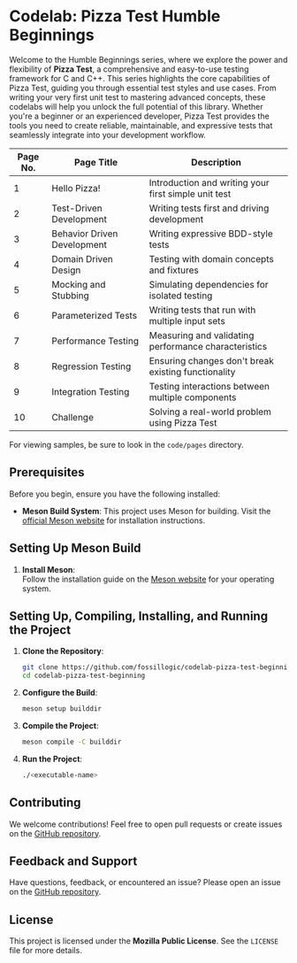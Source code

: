 # Codelab: Pizza Test Humble Beginnings
Welcome to the Humble Beginnings series, where we explore the power and flexibility of **Pizza Test**, a comprehensive and easy-to-use testing framework for C and C++. This series highlights the core capabilities of Pizza Test, guiding you through essential test styles and use cases. From writing your very first unit test to mastering advanced concepts, these codelabs will help you unlock the full potential of this library. Whether you're a beginner or an experienced developer, Pizza Test provides the tools you need to create reliable, maintainable, and expressive tests that seamlessly integrate into your development workflow.

| Page No. | Page Title                  | Description                                          |
| -------- | --------------------------- | ---------------------------------------------------- |
| 1        | Hello Pizza!                | Introduction and writing your first simple unit test |
| 2        | Test-Driven Development     | Writing tests first and driving development          |
| 3        | Behavior Driven Development | Writing expressive BDD-style tests                   |
| 4        | Domain Driven Design        | Testing with domain concepts and fixtures            |
| 5        | Mocking and Stubbing        | Simulating dependencies for isolated testing         |
| 6        | Parameterized Tests         | Writing tests that run with multiple input sets      |
| 7        | Performance Testing         | Measuring and validating performance characteristics |
| 8        | Regression Testing          | Ensuring changes don't break existing functionality  |
| 9        | Integration Testing         | Testing interactions between multiple components     |
| 10       | Challenge                   | Solving a real-world problem using Pizza Test        |

For viewing samples, be sure to look in the `code/pages` directory.

## Prerequisites

Before you begin, ensure you have the following installed:

- **Meson Build System**: This project uses Meson for building. Visit the [official Meson website](https://mesonbuild.com/) for installation instructions.

## Setting Up Meson Build

1. **Install Meson**:  
    Follow the installation guide on the [Meson website](https://mesonbuild.com/Getting-meson.html) for your operating system.

## Setting Up, Compiling, Installing, and Running the Project

1. **Clone the Repository**:
    ```bash
    git clone https://github.com/fossillogic/codelab-pizza-test-beginning.git
    cd codelab-pizza-test-beginning
    ```

2. **Configure the Build**:
    ```bash
    meson setup builddir
    ```

3. **Compile the Project**:
    ```bash
    meson compile -C builddir
    ```

4. **Run the Project**:
    ```bash
    ./<executable-name>
    ```

## Contributing

We welcome contributions! Feel free to open pull requests or create issues on the [GitHub repository](https://github.com/fossillogic/codelab-pizza-test-beginning).

## Feedback and Support

Have questions, feedback, or encountered an issue? Please open an issue on the [GitHub repository](https://github.com/fossillogic/codelab-pizza-test-beginning/issues).

## License

This project is licensed under the **Mozilla Public License**. See the `LICENSE` file for more details.